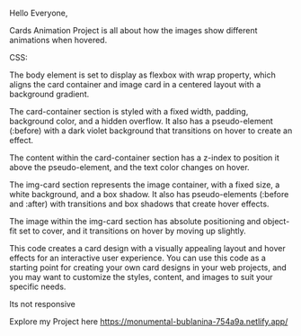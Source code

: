 Hello Everyone,

Cards Animation Project is all about how the images show different animations when hovered.


CSS:

The body element is set to display as flexbox with wrap property, which aligns the card container and image card in a centered layout with a background gradient.

The card-container section is styled with a fixed width, padding, background color, and a hidden overflow. It also has a pseudo-element (:before) with a dark violet background that transitions on hover to create an effect.

The content within the card-container section has a z-index to position it above the pseudo-element, and the text color changes on hover.

The img-card section represents the image container, with a fixed size, a white background, and a box shadow. It also has pseudo-elements (:before and :after) with transitions and box shadows that create hover effects.

The image within the img-card section has absolute positioning and object-fit set to cover, and it transitions on hover by moving up slightly.

This code creates a card design with a visually appealing layout and hover effects for an interactive user experience. You can use this code as a starting point for creating your own card designs in your web projects, and you may want to customize the styles, content, and images to suit your specific needs.

Its not responsive

Explore my Project here
https://monumental-bublanina-754a9a.netlify.app/